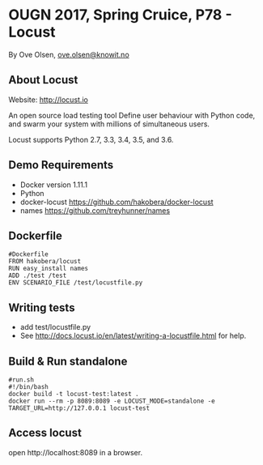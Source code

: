 
# OUGN 2017, Spring Cruice, P78 - Locust
By Ove Olsen, ove.olsen@knowit.no

## About Locust
Website: http://locust.io

An open source load testing tool
Define user behaviour with Python code, and swarm your system with millions of simultaneous users.

Locust supports Python 2.7, 3.3, 3.4, 3.5, and 3.6.

## Demo Requirements
 - Docker version 1.11.1
 - Python
 - docker-locust https://github.com/hakobera/docker-locust
 - names https://github.com/treyhunner/names

## Dockerfile

```
#Dockerfile
FROM hakobera/locust
RUN easy_install names
ADD ./test /test
ENV SCENARIO_FILE /test/locustfile.py
```

## Writing tests
  - add test/locustfile.py
  - See http://docs.locust.io/en/latest/writing-a-locustfile.html for help.

## Build & Run standalone
```
#run.sh
#!/bin/bash
docker build -t locust-test:latest .
docker run --rm -p 8089:8089 -e LOCUST_MODE=standalone -e TARGET_URL=http://127.0.0.1 locust-test
```

## Access locust
open http://localhost:8089 in a browser.
